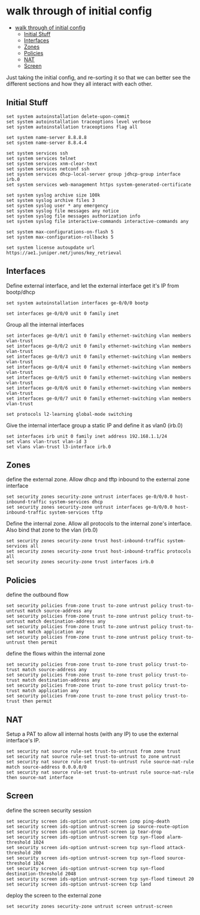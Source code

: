 # walk through of initial config
- [walk through of initial config](#walk-through-of-initial-config)
  - [Initial Stuff](#initial-stuff)
  - [Interfaces](#interfaces)
  - [Zones](#zones)
  - [Policies](#policies)
  - [NAT](#nat)
  - [Screen](#screen)

Just taking the initial config, and re-sorting it so that we can better see the different sections and how they all interact with each other.  

## Initial Stuff
```
set system autoinstallation delete-upon-commit
set system autoinstallation traceoptions level verbose
set system autoinstallation traceoptions flag all

set system name-server 8.8.8.8
set system name-server 8.8.4.4

set system services ssh
set system services telnet
set system services xnm-clear-text
set system services netconf ssh
set system services dhcp-local-server group jdhcp-group interface irb.0
set system services web-management https system-generated-certificate

set system syslog archive size 100k
set system syslog archive files 3
set system syslog user * any emergency
set system syslog file messages any notice
set system syslog file messages authorization info
set system syslog file interactive-commands interactive-commands any

set system max-configurations-on-flash 5
set system max-configuration-rollbacks 5

set system license autoupdate url https://ae1.juniper.net/junos/key_retrieval
```

## Interfaces
Define external interface, and let the external interface get it's IP from bootp/dhcp
```
set system autoinstallation interfaces ge-0/0/0 bootp

set interfaces ge-0/0/0 unit 0 family inet
```

Group all the internal interfaces
```
set interfaces ge-0/0/1 unit 0 family ethernet-switching vlan members vlan-trust
set interfaces ge-0/0/2 unit 0 family ethernet-switching vlan members vlan-trust
set interfaces ge-0/0/3 unit 0 family ethernet-switching vlan members vlan-trust
set interfaces ge-0/0/4 unit 0 family ethernet-switching vlan members vlan-trust
set interfaces ge-0/0/5 unit 0 family ethernet-switching vlan members vlan-trust
set interfaces ge-0/0/6 unit 0 family ethernet-switching vlan members vlan-trust
set interfaces ge-0/0/7 unit 0 family ethernet-switching vlan members vlan-trust

set protocols l2-learning global-mode switching
```
Give the internal interface group a static IP and define it as vlan0 (irb.0)
```
set interfaces irb unit 0 family inet address 192.168.1.1/24
set vlans vlan-trust vlan-id 3
set vlans vlan-trust l3-interface irb.0
```

## Zones
define the external zone.  Allow dhcp and tftp inbound to the external zone interface
```
set security zones security-zone untrust interfaces ge-0/0/0.0 host-inbound-traffic system-services dhcp
set security zones security-zone untrust interfaces ge-0/0/0.0 host-inbound-traffic system-services tftp
```

Define the internal zone.  Allow all protocols to the internal zone's interface.  Also bind that zone to the vlan (irb.0)
```
set security zones security-zone trust host-inbound-traffic system-services all
set security zones security-zone trust host-inbound-traffic protocols all
set security zones security-zone trust interfaces irb.0
```

## Policies
define the outbound flow
```
set security policies from-zone trust to-zone untrust policy trust-to-untrust match source-address any
set security policies from-zone trust to-zone untrust policy trust-to-untrust match destination-address any
set security policies from-zone trust to-zone untrust policy trust-to-untrust match application any
set security policies from-zone trust to-zone untrust policy trust-to-untrust then permit
```

define the flows within the internal zone
```
set security policies from-zone trust to-zone trust policy trust-to-trust match source-address any
set security policies from-zone trust to-zone trust policy trust-to-trust match destination-address any
set security policies from-zone trust to-zone trust policy trust-to-trust match application any
set security policies from-zone trust to-zone trust policy trust-to-trust then permit
```

## NAT
Setup a PAT to allow all internal hosts (with any IP) to use the external interface's IP.  
```
set security nat source rule-set trust-to-untrust from zone trust
set security nat source rule-set trust-to-untrust to zone untrust
set security nat source rule-set trust-to-untrust rule source-nat-rule match source-address 0.0.0.0/0
set security nat source rule-set trust-to-untrust rule source-nat-rule then source-nat interface
```


## Screen
define the screen security session
```
set security screen ids-option untrust-screen icmp ping-death
set security screen ids-option untrust-screen ip source-route-option
set security screen ids-option untrust-screen ip tear-drop
set security screen ids-option untrust-screen tcp syn-flood alarm-threshold 1024
set security screen ids-option untrust-screen tcp syn-flood attack-threshold 200
set security screen ids-option untrust-screen tcp syn-flood source-threshold 1024
set security screen ids-option untrust-screen tcp syn-flood destination-threshold 2048
set security screen ids-option untrust-screen tcp syn-flood timeout 20
set security screen ids-option untrust-screen tcp land
```

deploy the screen to the external zone
```
set security zones security-zone untrust screen untrust-screen 
```

